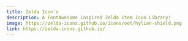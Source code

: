 ```yaml
---
title: Zelda Icon's
description: A FontAwesome inspired Zelda Item Icon Library!
image: https://zelda-icons.github.io/icons/oot/hylian-shield.png
link: https://zelda-icons.github.io/
---
```

